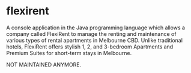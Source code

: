 # flexirent
A console application in the Java programming language which allows a company called FlexiRent to manage the renting and maintenance of various types of rental apartments in Melbourne CBD. Unlike traditional hotels, FlexiRent offers stylish 1, 2, and 3-bedroom Apartments and Premium Suites for short-term stays in Melbourne.

NOT MAINTAINED ANYMORE. 

